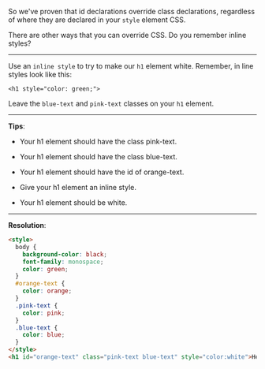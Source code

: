 So we've proven that id declarations override class declarations, regardless of where they are declared in your `style` element CSS.

There are other ways that you can override CSS. Do you remember inline styles?

---
Use an `inline style` to try to make our `h1` element white. Remember, in line styles look like this:

`<h1 style="color: green;">`

Leave the `blue-text` and `pink-text` classes on your `h1` element.

---
**Tips**:

- Your h1 element should have the class pink-text.

- Your h1 element should have the class blue-text.

- Your h1 element should have the id of orange-text.

- Give your h1 element an inline style.

- Your h1 element should be white.

---
**Resolution**:
```html
<style>
  body {
    background-color: black;
    font-family: monospace;
    color: green;
  }
  #orange-text {
    color: orange;
  }
  .pink-text {
    color: pink;
  }
  .blue-text {
    color: blue;
  }
</style>
<h1 id="orange-text" class="pink-text blue-text" style="color:white">Hello World!</h1>
```